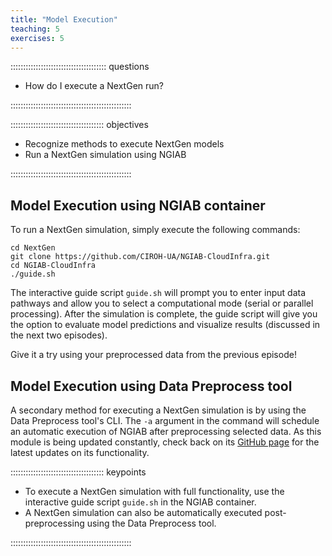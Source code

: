 ```yaml
---
title: "Model Execution"
teaching: 5
exercises: 5
---
```


:::::::::::::::::::::::::::::::::::::: questions 

- How do I execute a NextGen run?

::::::::::::::::::::::::::::::::::::::::::::::::

::::::::::::::::::::::::::::::::::::: objectives

- Recognize methods to execute NextGen models
- Run a NextGen simulation using NGIAB

::::::::::::::::::::::::::::::::::::::::::::::::

## Model Execution using NGIAB container

To run a NextGen simulation, simply execute the following commands:
```
cd NextGen
git clone https://github.com/CIROH-UA/NGIAB-CloudInfra.git
cd NGIAB-CloudInfra
./guide.sh
```

The interactive guide script `guide.sh` will prompt you to enter input data pathways and allow you to select a computational mode (serial or parallel processing). After the simulation is complete, the guide script will give you the option to evaluate model predictions and visualize results (discussed in the next two episodes).

Give it a try using your preprocessed data from the previous episode!

## Model Execution using Data Preprocess tool
A secondary method for executing a NextGen simulation is by using the Data Preprocess tool's CLI. The `-a` argument in the command will schedule an automatic execution of NGIAB after preprocessing selected data. As this module is being updated constantly, check back on its [GitHub page](https://github.com/CIROH-UA/NGIAB_data_preprocess) for the latest updates on its functionality.


::::::::::::::::::::::::::::::::::::: keypoints 

- To execute a NextGen simulation with full functionality, use the interactive guide script `guide.sh` in the NGIAB container.
- A NextGen simulation can also be automatically executed post-preprocessing using the Data Preprocess tool.

::::::::::::::::::::::::::::::::::::::::::::::::

[r-markdown]: https://rmarkdown.rstudio.com/
